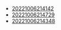 - [20221006214142](/zet/20221006214142/README.md)
- [20221006214729](/zet/20221006214729/README.md)
- [20221006214348](/zet/20221006214348/README.md)

